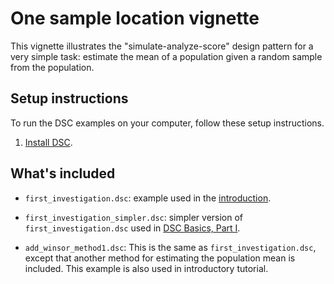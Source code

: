 # One sample location vignette

This vignette illustrates the "simulate-analyze-score" design pattern
for a very simple task: estimate the mean of a population given a
random sample from the population.

## Setup instructions

To run the DSC examples on your computer, follow these setup instructions.

1. [Install DSC](https://stephenslab.github.io/dsc-wiki/installation.html).

## What's included

+ `first_investigation.dsc`: example used in the
  [introduction](https://stephenslab.github.io/dsc-wiki/tutorials/Intro_DSC.html).

+ `first_investigation_simpler.dsc`: simpler version of
  `first_investigation.dsc` used in
  [DSC Basics, Part I](https://stephenslab.github.io/dsc-wiki/tutorials/Intro_Syntax_I.html).

+ `add_winsor_method1.dsc`: This is the same as
  `first_investigation.dsc`, except that another method for estimating
  the population mean is included. This example is also used in
  introductory tutorial.
